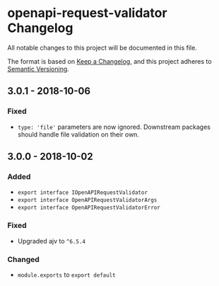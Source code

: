 # openapi-request-validator Changelog
All notable changes to this project will be documented in this file.

The format is based on [Keep a Changelog](https://keepachangelog.com/en/1.0.0/),
and this project adheres to [Semantic Versioning](https://semver.org/spec/v2.0.0.html).

## 3.0.1 - 2018-10-06
### Fixed
- `type: 'file'` parameters are now ignored.  Downstream packages should handle
  file validation on their own.

## 3.0.0 - 2018-10-02
### Added
- `export interface IOpenAPIRequestValidator`
- `export interface OpenAPIRequestValidatorArgs`
- `export interface OpenAPIRequestValidatorError`

### Fixed
- Upgraded ajv to `^6.5.4`

### Changed
- `module.exports` to `export default`

